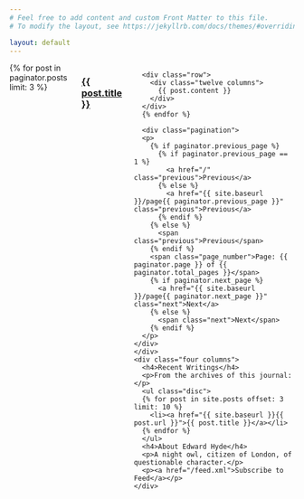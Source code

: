 ```yaml
---
# Feel free to add content and custom Front Matter to this file.
# To modify the layout, see https://jekyllrb.com/docs/themes/#overriding-theme-defaults

layout: default
---
```


  <div class="row">
    <div class="eight columns">
      {% for post in paginator.posts limit: 3 %}
      <h3><a href="{{ site.baseurl }}{{ post.url }}">{{ post.title }}</a></h3>

      <div class="row">
        <div class="twelve columns">
          {{ post.content }}
        </div>
      </div>
      {% endfor %}

      <div class="pagination">
      <p>
        {% if paginator.previous_page %}
          {% if paginator.previous_page == 1 %}
            <a href="/" class="previous">Previous</a>
          {% else %}
            <a href="{{ site.baseurl }}/page{{ paginator.previous_page }}" class="previous">Previous</a>
          {% endif %}
        {% else %}
          <span class="previous">Previous</span>
        {% endif %}
        <span class="page_number">Page: {{ paginator.page }} of {{ paginator.total_pages }}</span>
        {% if paginator.next_page %}
          <a href="{{ site.baseurl }}/page{{ paginator.next_page }}" class="next">Next</a>
        {% else %}
          <span class="next">Next</span>
        {% endif %}
      </p>
    </div>
    </div>
    <div class="four columns">
      <h4>Recent Writings</h4>
      <p>From the archives of this journal:</p>
      <ul class="disc">
      {% for post in site.posts offset: 3 limit: 10 %}
        <li><a href="{{ site.baseurl }}{{ post.url }}">{{ post.title }}</a></li>
      {% endfor %}
      </ul>
      <h4>About Edward Hyde</h4>
      <p>A night owl, citizen of London, of questionable character.</p>
      <p><a href="/feed.xml">Subscribe to Feed</a></p>
    </div>
  </div>
